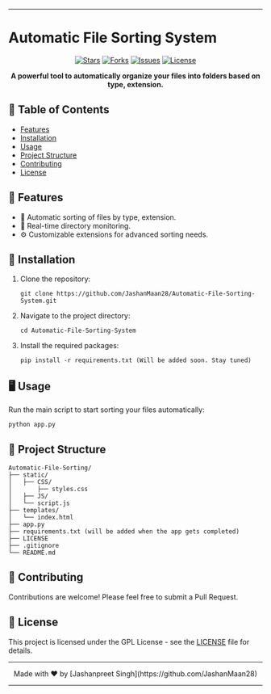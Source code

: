 
---

# Automatic File Sorting System

<!-- <p align="center">
  <img src="here-goes-the-image-url" alt="AutoSort Logo" width="200"/>
</p> -->

<p align="center">
  <a href="https://github.com/JashanMaan28/Automatic-File-Sorting-System/stargazers"><img src="https://img.shields.io/github/stars/JashanMaan28/Automatic-File-Sorting-System?style=flat-square" alt="Stars"></a>
  <a href="https://github.com/JashanMaan28/Automatic-File-Sorting-System/network/members"><img src="https://img.shields.io/github/forks/JashanMaan28/Automatic-File-Sorting-System?style=flat-square" alt="Forks"></a>
  <a href="https://github.com/JashanMaan28/Automatic-File-Sorting-System/issues"><img src="https://img.shields.io/github/issues/JashanMaan28/Automatic-File-Sorting-System?style=flat-square" alt="Issues"></a>
  <a href="https://github.com/JashanMaan28/Automatic-File-Sorting-System/blob/main/LICENSE"><img src="https://img.shields.io/github/license/JashanMaan28/Automatic-File-Sorting-System?style=flat-square" alt="License"></a>
</p>

<p align="center">
  <b>A powerful tool to automatically organize your files into folders based on type, extension.</b>
</p>

## 📑 Table of Contents

- [Features](#-features)
- [Installation](#-installation)
- [Usage](#-usage)
- [Project Structure](#-project-structure)
- [Contributing](#-contributing)
- [License](#-license)

## 🌟 Features

- 📁 Automatic sorting of files by type, extension.
- 🔄 Real-time directory monitoring.
- ⚙️ Customizable extensions for advanced sorting needs.

## 🚀 Installation

1. Clone the repository:
   ```
   git clone https://github.com/JashanMaan28/Automatic-File-Sorting-System.git
   ```

2. Navigate to the project directory:
   ```
   cd Automatic-File-Sorting-System
   ```

3. Install the required packages:
   ```
   pip install -r requirements.txt (Will be added soon. Stay tuned)
   ```

## 🖥️ Usage

Run the main script to start sorting your files automatically:

```
python app.py
```

## 📂 Project Structure

```
Automatic-File-Sorting/
├── static/
│   ├── CSS/
│       ├── styles.css
│   ├── JS/    
│   └── script.js
├── templates/
│   └── index.html
├── app.py
├── requirements.txt (will be added when the app gets completed)
├── LICENSE
├── .gitignore
└── README.md
```

## 🤝 Contributing

Contributions are welcome! Please feel free to submit a Pull Request.

## 📄 License

This project is licensed under the GPL License - see the [LICENSE](LICENSE) file for details.

---

<p align="center">
  Made with ❤️ by [Jashanpreet Singh](https://github.com/JashanMaan28)
</p>

---